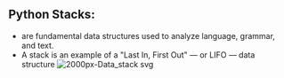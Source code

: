 ## Python Stacks:
  * are fundamental data structures used to analyze language, grammar, and text. 
  * A stack is an example of a "Last In, First Out" — or LIFO — data structure
![2000px-Data_stack svg](https://user-images.githubusercontent.com/67468718/103194435-85146c80-4894-11eb-868f-07573c51cc7d.png)

